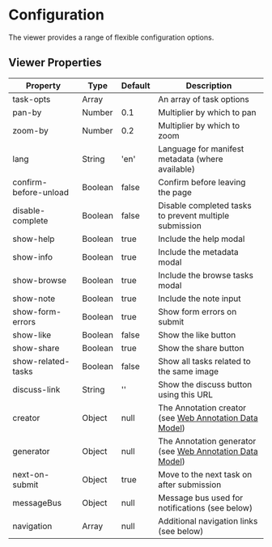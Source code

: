 # Configuration

The viewer provides a range of flexible configuration options.

## Viewer Properties

| Property | Type | Default | Description |
| --- | --- | --- | --- |
| task-opts | Array |  | An array of task options |
| pan-by | Number | 0.1 | Multiplier by which to pan |
| zoom-by | Number | 0.2 | Multiplier by which to zoom |
| lang | String | 'en' | Language for manifest metadata \(where available\) |
| confirm-before-unload | Boolean | false | Confirm before leaving the page |
| disable-complete | Boolean | false | Disable completed tasks to prevent multiple submission |
| show-help | Boolean | true | Include the help modal |
| show-info | Boolean | true | Include the metadata modal |
| show-browse | Boolean | true | Include the browse tasks modal |
| show-note | Boolean | true | Include the note input |
| show-form-errors | Boolean | true | Show form errors on submit |
| show-like | Boolean | false | Show the like button |
| show-share | Boolean | true | Show the share button |
| show-related-tasks | Boolean | false | Show all tasks related to the same image |
| discuss-link | String | '' | Show the discuss button using this URL |
| creator | Object | null | The Annotation creator \(see [Web Annotation Data Model](https://www.w3.org/TR/annotation-model/)\) |
| generator | Object | null | The Annotation generator \(see [Web Annotation Data Model](https://www.w3.org/TR/annotation-model/)\) |
| next-on-submit | Object | true | Move to the next task on after submission |
| messageBus | Object | null | Message bus used for notifications \(see below\) |
| navigation | Array | null | Additional navigation links \(see below\) |



